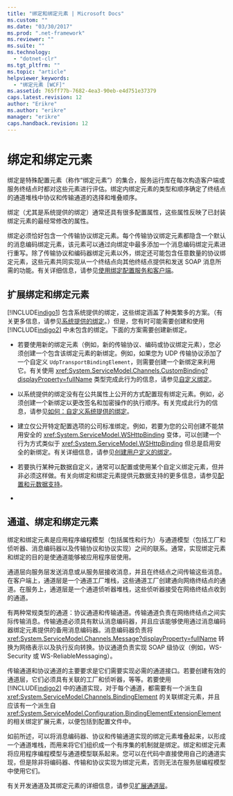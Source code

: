 ```yaml
---
title: "绑定和绑定元素 | Microsoft Docs"
ms.custom: ""
ms.date: "03/30/2017"
ms.prod: ".net-framework"
ms.reviewer: ""
ms.suite: ""
ms.technology: 
  - "dotnet-clr"
ms.tgt_pltfrm: ""
ms.topic: "article"
helpviewer_keywords: 
  - "绑定元素 [WCF]"
ms.assetid: 765ff77b-7682-4ea3-90eb-e4d751e37379
caps.latest.revision: 12
author: "Erikre"
ms.author: "erikre"
manager: "erikre"
caps.handback.revision: 12
---
```

# 绑定和绑定元素
绑定是特殊配置元素（称作“绑定元素”）的集合，服务运行库在每次构造客户端或服务终结点时都对这些元素进行评估。绑定内绑定元素的类型和顺序确定了终结点的通道堆栈中协议和传输通道的选择和堆叠顺序。  
  
 绑定（尤其是系统提供的绑定）通常还具有很多配置属性，这些属性反映了已封装绑定元素的最经常修改的属性。  
  
 绑定必须恰好包含一个传输协议绑定元素。每个传输协议绑定元素都隐含一个默认的消息编码绑定元素，该元素可以通过向绑定中最多添加一个消息编码绑定元素进行重写。除了传输协议和编码器绑定元素以外，绑定还可能包含任意数量的协议绑定元素，这些元素共同实现从一个终结点向其他终结点提供和发送 SOAP 消息所需的功能。有关详细信息，请参见[使用绑定配置服务和客户端](../../../../docs/framework/wcf/using-bindings-to-configure-services-and-clients.md)。  
  
## 扩展绑定和绑定元素  
 [!INCLUDE[indigo1](../../../../includes/indigo1-md.md)] 包含系统提供的绑定，这些绑定涵盖了种类繁多的方案。（有关更多信息，请参见[系统提供的绑定](../../../../docs/framework/wcf/system-provided-bindings.md)。）但是，您有时可能需要创建和使用 [!INCLUDE[indigo2](../../../../includes/indigo2-md.md)] 中未包含的绑定。下面的方案需要创建新绑定。  
  
-   若要使用新的绑定元素（例如，新的传输协议、编码或协议绑定元素），您必须创建一个包含该绑定元素的新绑定。例如，如果您为 UDP 传输协议添加了一个自定义 `UdpTransportBindingElement`，则需要创建一个新绑定来利用它。有关使用 <xref:System.ServiceModel.Channels.CustomBinding?displayProperty=fullName> 类型完成此行为的信息，请参见[自定义绑定](../../../../docs/framework/wcf/extending/custom-bindings.md)。  
  
-   以系统提供的绑定没有在公共属性上公开的方式配置现有绑定元素。例如，必须创建一个新绑定以更改签名和加密操作的执行顺序。有关完成此行为的信息，请参见[如何：自定义系统提供的绑定](../../../../docs/framework/wcf/extending/how-to-customize-a-system-provided-binding.md)。  
  
-   建立仅公开特定配置选项的公司标准绑定。例如，若要为您的公司创建不能禁用安全的 <xref:System.ServiceModel.WSHttpBinding> 变体，可以创建一个行为方式类似于 <xref:System.ServiceModel.WSHttpBinding> 但总是启用安全的新绑定。有关详细信息，请参见[创建用户定义的绑定](../../../../docs/framework/wcf/extending/creating-user-defined-bindings.md)。  
  
-   若要执行某种元数据自定义，通常可以配置或使用某个自定义绑定元素，但并非必须这样做。有关向绑定和绑定元素提供元数据支持的更多信息，请参见[配置和元数据支持](../../../../docs/framework/wcf/extending/configuration-and-metadata-support.md)。  
  
-  
  
## 通道、绑定和绑定元素  
 绑定和绑定元素是应用程序编程模型（包括属性和行为）与通道模型（包括工厂和侦听器、消息编码器以及传输协议和协议实现）之间的联系。通常，实现绑定元素和绑定的目的是使通道能够被应用程序层使用。  
  
 通道层向服务层发送消息或从服务层接收消息，并且在终结点之间传输这些消息。在客户端上，通道层是一个通道工厂堆栈，这些通道工厂创建通向网络终结点的通道。在服务上，通道层是一个通道侦听器堆栈，这些侦听器接受在网络终结点收到的通道。  
  
 有两种常规类型的通道：协议通道和传输通道。传输通道负责在网络终结点之间实际传输消息。传输通道必须具有默认消息编码器，并且应该能够使用通过消息编码器绑定元素提供的备用消息编码器。消息编码器负责将 <xref:System.ServiceModel.Channels.Message?displayProperty=fullName> 转换为网络表示以及执行反向转换。协议通道负责实现 SOAP 级协议（例如，WS\-Security 或 WS\-ReliableMessaging）。  
  
 传输通道和协议通道的主要要求是它们需要实现必需的通道接口。若要创建有效的通道层，它们必须具有关联的工厂和侦听器，等等。若要使用 [!INCLUDE[indigo2](../../../../includes/indigo2-md.md)] 中的通道实现，对于每个通道，都需要有一个派生自 <xref:System.ServiceModel.Channels.BindingElement> 的关联绑定元素，并且应该有一个派生自 <xref:System.ServiceModel.Configuration.BindingElementExtensionElement> 的相关绑定扩展元素，以便包括到配置文件中。  
  
 如前所述，可以将消息编码器、协议和传输通道实现的绑定元素堆叠起来，以形成一个通道堆栈，而用来将它们组织成一个有序集的机制就是绑定。绑定和绑定元素将应用程序编程模型与通道模型联系起来。您可以在代码中直接使用自己的通道实现，但是除非将编码器、传输和协议实现为绑定元素，否则无法在服务层编程模型中使用它们。  
  
 有关开发通道及其绑定元素的详细信息，请参见[扩展通道层](../../../../docs/framework/wcf/extending/extending-the-channel-layer.md)。